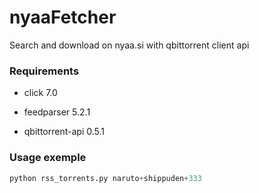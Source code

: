 # nyaaFetcher

Search and download on nyaa.si with qbittorrent client api


### Requirements

- click 7.0

- feedparser 5.2.1

- qbittorrent-api 0.5.1

### Usage exemple

```python
python rss_torrents.py naruto+shippuden+333
```
